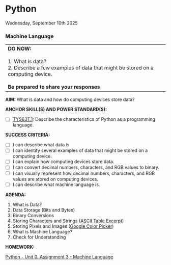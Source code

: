 # Python
Wednesday, September 10th 2025

### Machine Language

<table>
  <tr>
    <td><b>DO NOW:</b><br><br>
    1. What is data?<br>
    2. Describe a few examples of data that might be stored on a computing device.<br><br>
    <b>Be prepared to share your responses</b></td>
  </tr>
</table>

**AIM:** What is data and how do computing devices store data?

**ANCHOR SKILL(S) AND POWER STANDARD(S):** 

 - [ ] <ins>TYS63T.1</ins>: Describe the characteristics of Python as a programming language.

**SUCCESS CRITERIA:**
- [ ] I can describe what data is 
- [ ] I can identify several examples of data that might be stored on a computing device.
- [ ] I can explain how computing devices store data.
- [ ] I can convert decimal numbers, characters, and RGB values to binary.
- [ ] I can visually represent how decimal numbers, characters, and RGB values are stored on computing devices.
- [ ] I can describe what machine language is.

**AGENDA:**

1. What is Data?
2. Data Storage (Bits and Bytes)
3. Binary Conversions
4. Storing Characters and Strings ([ASCII Table Excerpt](https://github.com/MrJSwotinsky/Python_2025_2026/blob/main/Resources/ASCII_Table_Excerpt.md))
5. Storing Pixels and Images ([Google Color Picker](https://www.google.com/search?q=google+color+picker))
6. What is Machine Language?
7. Check for Understanding

**HOMEWORK:** 

[Python - Unit 0, Assignment 3 - Machine Language](https://github.com/MrJSwotinsky/Python_2025_2026/blob/main/Unit_00_Intro_to_Python/Assignments/Assignment_03_Machine_Language.md)
